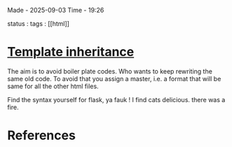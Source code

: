 
Made - 2025-09-03                     Time - 19:26

status : 
tags : [[html]]

# <u>Template inheritance</u>

The aim is to avoid boiler plate codes. Who wants to keep rewriting the same old code. To avoid that you assign a master, i.e. a format that will be same for all the other html files.

Find the syntax yourself for flask, ya fauk !
I find cats delicious. there was a fire.




# References
